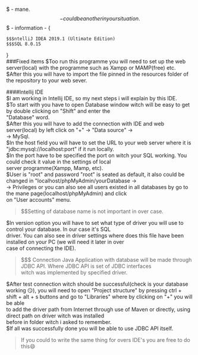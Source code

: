 $ - mane.  
$$ - could be another in your situation.  
$$$ - information - {  

    $$$ntelliJ IDEA 2019.1 (Ultimate Edition)  
    $$$SQL 8.0.15
}  
###Fixed items
$Too run this programme you will need to set up the web server(local) with the programme such as Xampp or MAMP(free) etc.  
$After this you will have to import the file pinned in the resources folder of the repository to your web sever.

####Intellij IDE  
$I am working in Intellij IDE, so my next steps i will explain by this IDE.  
$To start with you have to open Database window witch will be easy to get by double clicking on "Shift" and enter the  
"Database" word.  
$After this you will have to add the connection with IDE and web server(local) by left click on "+" -> "Data source" ->  
-> MySql.  
$In the host field you will have to set the URL to your web server where it is "jdbc:mysql://localhost:port" if it run locally.  
$In the port have to be specified the port on witch your SQL working. You could check it value in the settings of local  
server programme(Xampp, Mamp, etc).  
$User is "root" and password "root" is seated as default, it also could be changed in "localhost/phpMyAdmin/yourDatabase ->  
-> Privileges or you can also see all users existed in all databases by go to the mane page(localhost/phpMyAdmin) and click  
on "User accounts" menu.  
>$$Setting of database name is not important in over case.

$In version option you will have to set what type of driver you will use to control your database. In our case it's SQL  
driver. You can also see in driver settings where does this file have been installed on your PC (we will need it later in over  
case of connecting the IDE).  
> $$$ Connection Java Application with database will be made through JDBC API. Where JDBC API is set of JDBC interfaces  
witch was implemented by specified driver.  

$After test connection witch should be successful(check is your database working :smirk:), you will need to open "Project
structure" by pressing ctrl + shift + alt + s buttons and go to "Libraries" where by clicking on "+" you will be able  
to add the driver path from Internet through use of Maven or directly, using direct path on driver witch was installed  
before in folder witch i asked to remember.  
$If all was successfully done you will be able to use JDBC API itself.


>If you could to write the same thing for overs IDE's you are free to do this:smile:  